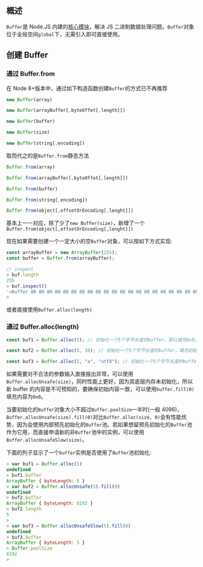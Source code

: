 ## 概述

`Buffer`是 Node.JS 内建的[核心模块](https://github.com/nodejs/node/blob/v8.x/src/node_buffer.cc)，解决 JS 二进制数据处理问题。`Buffer`对象位于全局空间`global`下，无需引入即可直接使用。

## 创建 Buffer

### 通过 Buffer.from

在 Node 8+版本中，通过如下构造函数创建`Buffer`的方式已不再推荐

```js
new Buffer(array)

new Buffer(arrayBuffer[,byteOffet[,length]])

new Buffer(buffer)

new Buffer(size)

new Buffer(string[,encoding])
```

取而代之的是`Buffer.from`静态方法

```js
Buffer.from(array)

Buffer.from(arrayBuffer[,byteOffet[,length]])

Buffer.from(buffer)

Buffer.from(string[,encoding])

Buffer.from(object[,offsetOrEncoding[,lenght]])
```

基本上一一对应，除了少了`new Buffer(size)`，新增了一个`Buffer.from(object[,offsetOrEncoding[,lenght]])`

现在如果需要创建一个一定大小的空`Buffer`对象，可以按如下方式实现:

```js
const arrayBuffer = new ArrayBuffer(255);
const buffer = Buffer.from(arrayBuffer);

// inspect
> buf.length
255
> buf.inspect()
'<Buffer 00 00 00 00 00 00 00 00 00 00 00 00 00 00 00 00 00 00 00 00 00 00 00 00 00 00 00 00 00 00 00 00 00 00 00 00 00 00 00 00 00 00 00 00 00 00 00 00 00 00 ... >'
>
```

或者直接使用`Buffer.alloc(length)`

### 通过 Buffer.alloc(length)

```js
const buf1 = Buffer.alloc(5); // 初始化一个5个字节长度的buffer，默认填充0x0，'<Buffer 00 00 00 00 00>'

const buf2 = Buffer.alloc(5, 10); // 初始化一个5个字节长度的buffer，填充初始值0xa, '<Buffer 0a 0a 0a 0a 0a>'

const buf3 = Buffer.alloc(5, "a", "utf8"); // 初始化一个5个字节长度的buffer，填充初始值为utf8编码的字符a，'<Buffer 61 61 61 61 61>'
```

如果需要对不合法的参数输入直接报出异常，可以使用`Buffer.allocUnsafe(size)`，同时性能上更好，因为其底层内存未初始化，所以新 buffer 的内容是不可预知的，要确保初始内容一致，可以使用`buffer.fill(0)`填充内容为`0x0`。

当要初始化的`Buffer`对象大小不超过`Buffer.poolSize`一半时(一般 4096)，`Buffer.allocUnsafe(size).fill(0)`对比`Buffer.alloc(size, 0)`会有性能优势，因为会使用内部预先初始化的`Buffer`池。若如果想留预先初始化的`Buffer`池作为它用，而直接申请新的非`Buffer`池中的实例，可以使用`Buffer.allocUnsafeSlow(size)`。

下面的列子显示了一个`buffer`实例是否使用了`Buffer`池初始化:

```js
> var buf1 = Buffer.alloc(5)
undefined
> buf1.buffer
ArrayBuffer { byteLength: 5 }
> var buf2 = Buffer.allocUnsafe(5).fill(0)
undefined
> buf2.buffer
ArrayBuffer { byteLength: 8192 }
> buf2.length
5
>
> var buf3 = Buffer.allocUnsafeSlow(5).fill(0)
undefined
> buf3.buffer
ArrayBuffer { byteLength: 5 }
> Buffer.poolSize
8192
>
```
